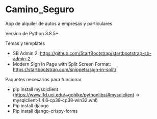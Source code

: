 # Camino_Seguro
App de alquiler de autos a empresas y particulares

Version de Python 3.8.5+

Temas y templates
* SB Admin 2: https://github.com/StartBootstrap/startbootstrap-sb-admin-2
* Modern Sign In Page with Split Screen Format: https://startbootstrap.com/snippets/sign-in-split/

Paquetes necesarios para funcionar
 * pip install mysqlclient (https://www.lfd.uci.edu/~gohlke/pythonlibs/#mysqlclient -> mysqlclient‑1.4.6‑cp38‑cp38‑win32.whl)
 * Pip install django 
 * Pip install django-crispy-forms


